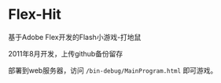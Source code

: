 # Flex-Hit
基于Adobe Flex开发的Flash小游戏-打地鼠

2011年8月开发，上传github备份留存

部署到web服务器，访问 `/bin-debug/MainProgram.html` 即可游戏。
